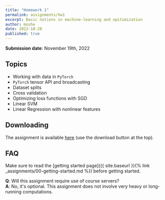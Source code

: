 ```yaml
---
title: "Homework 1"
permalink: assignments/hw1
excerpt: Basic notions in machine-learning and opitimization
author: moshe
date: 2022-10-28
published: true
---
```


**Submission date**: November 19th, 2022

## Topics

- Working with data in `PyTorch`
- `PyTorch` tensor API and broadcasting
- Dataset splits
- Cross validation
- Optimizing loss functions with SGD
- Linear SVM
- Linear Regression with nonlinear features

## Downloading

The assignment is available
[here](https://technionmail-my.sharepoint.com/:u:/g/personal/moshekimhi_campus_technion_ac_il/EevAd9QOKGdMhJK-eZLtttABnDsL-gHgA6ZwnKG3QdjMgg?e=WuqQWl)
(use the download button at the top).

## FAQ

Make sure to read the [getting started page]({{ site.baseurl }}{% link _assignments/00-getting-started.md %})
before getting started.

**Q**: Will this assignment require use of course servers?  
**A**: No, it's optional. This assignment does not involve very heavy or long-running
computations.

